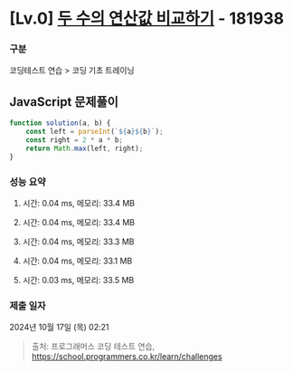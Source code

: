 # [Lv.0] [두 수의 연산값 비교하기](https://school.programmers.co.kr/learn/courses/30/lessons/181938?language=javascript) - 181938 

### 구분

코딩테스트 연습 > 코딩 기초 트레이닝

## JavaScript 문제풀이

```js
function solution(a, b) {
    const left = parseInt(`${a}${b}`);
    const right = 2 * a * b;
    return Math.max(left, right);
}
```

### 성능 요약

1. 시간: 0.04 ms, 메모리: 33.4 MB

2. 시간: 0.04 ms, 메모리: 33.4 MB
3. 시간: 0.04 ms, 메모리: 33.3 MB
4. 시간: 0.04 ms, 메모리: 33.1 MB
5. 시간: 0.03 ms, 메모리: 33.5 MB

### 제출 일자

2024년 10월 17일 (목) 02:21

> 출처: 프로그래머스 코딩 테스트 연습, https://school.programmers.co.kr/learn/challenges